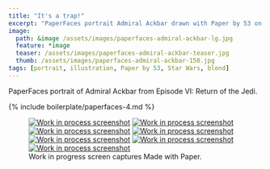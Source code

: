 ```yaml
---
title: "It's a trap!"
excerpt: "PaperFaces portrait Admiral Ackbar drawn with Paper by 53 on an iPad."
image: 
  path: &image /assets/images/paperfaces-admiral-ackbar-lg.jpg 
  feature: *image
  teaser: /assets/images/paperfaces-admiral-ackbar-teaser.jpg
  thumb: /assets/images/paperfaces-admiral-ackbar-150.jpg
tags: [portrait, illustration, Paper by 53, Star Wars, blend]
---
```


PaperFaces portrait of Admiral Ackbar from Episode VI: Return of the Jedi.

{% include boilerplate/paperfaces-4.md %}

<figure class="third">
	<a href="{{ site.url }}/assets/images/paperfaces-admiral-ackbar-process-1-lg.jpg"><img src="{{ site.url }}/assets/images/paperfaces-admiral-ackbar-process-1-600.jpg" alt="Work in process screenshot"></a>
	<a href="{{ site.url }}/assets/images/paperfaces-admiral-ackbar-process-2-lg.jpg"><img src="{{ site.url }}/assets/images/paperfaces-admiral-ackbar-process-2-600.jpg" alt="Work in process screenshot"></a>
	<a href="{{ site.url }}/assets/images/paperfaces-admiral-ackbar-process-3-lg.jpg"><img src="{{ site.url }}/assets/images/paperfaces-admiral-ackbar-process-3-600.jpg" alt="Work in process screenshot"></a>
	<a href="{{ site.url }}/assets/images/paperfaces-admiral-ackbar-process-4-lg.jpg"><img src="{{ site.url }}/assets/images/paperfaces-admiral-ackbar-process-4-600.jpg" alt="Work in process screenshot"></a>
	<a href="{{ site.url }}/assets/images/paperfaces-admiral-ackbar-process-5-lg.jpg"><img src="{{ site.url }}/assets/images/paperfaces-admiral-ackbar-process-5-600.jpg" alt="Work in process screenshot"></a>
	<a href="{{ site.url }}/assets/images/paperfaces-admiral-ackbar-process-6-lg.jpg"><img src="{{ site.url }}/assets/images/paperfaces-admiral-ackbar-process-6-600.jpg" alt="Work in process screenshot"></a>
	<a href="{{ site.url }}/assets/images/paperfaces-admiral-ackbar-process-7-lg.jpg"><img src="{{ site.url }}/assets/images/paperfaces-admiral-ackbar-process-7-600.jpg" alt="Work in process screenshot"></a>
	<figcaption>Work in progress screen captures Made with Paper.</figcaption>
</figure>
